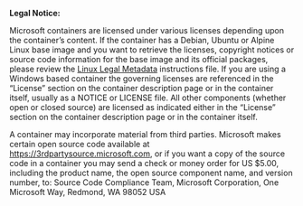 **Legal Notice:** 

Microsoft containers are licensed under various licenses depending upon the container’s content. If the container has a Debian, Ubuntu or Alpine Linux base image and you want to retrieve the licenses, copyright notices or source code information for the base image and its official packages, please review the [Linux Legal Metadata](https://aka.ms/mcr/osslinuxmetadata) instructions file. If you are using a Windows based container the governing licenses are referenced in the “License” section on the container description page or in the container itself, usually as a NOTICE or LICENSE file. All other components (whether open or closed source) are licensed as indicated either in the “License” section on the container description page or in the container itself.

A container may incorporate material from third parties. Microsoft makes certain open source code available at https://3rdpartysource.microsoft.com, or if you want a copy of the source code in a container you may send a check or money order for US $5.00, including the product name, the open source component name, and version number, to: Source Code Compliance Team, Microsoft Corporation, One Microsoft Way, Redmond, WA 98052 USA
